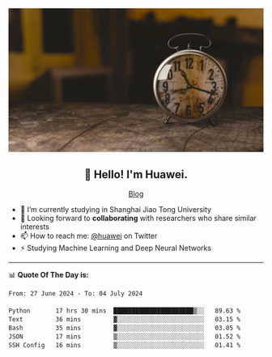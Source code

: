 <div align="center">
  <a href="https://github.com/JHW5981">
    <img src="./assets/background.jpg">
  </a>
</div>

<h2 align="center">👋 Hello! I'm Huawei.</h2>
<p align="center">
  <a href="https://blog.csdn.net/Edward__J?spm=1000.2115.3001.5343">Blog</a>
</p>


- 🔭 I’m currently studying in Shanghai Jiao Tong University
- 💬 Looking forward to **collaborating** with researchers who share similar interests
- 📫 How to reach me: [@huawei](https://twitter.com/yoohuaff) on Twitter
- ⚡ Studying Machine Learning and Deep Neural Networks

-------
📊 **Quote Of The Day is:**
<!--START_SECTION:waka-->

```txt
From: 27 June 2024 - To: 04 July 2024

Python       17 hrs 30 mins  ██████████████████████▒░░   89.63 %
Text         36 mins         ▓░░░░░░░░░░░░░░░░░░░░░░░░   03.15 %
Bash         35 mins         ▓░░░░░░░░░░░░░░░░░░░░░░░░   03.05 %
JSON         17 mins         ▒░░░░░░░░░░░░░░░░░░░░░░░░   01.52 %
SSH Config   16 mins         ▒░░░░░░░░░░░░░░░░░░░░░░░░   01.41 %
```

<!--END_SECTION:waka-->
